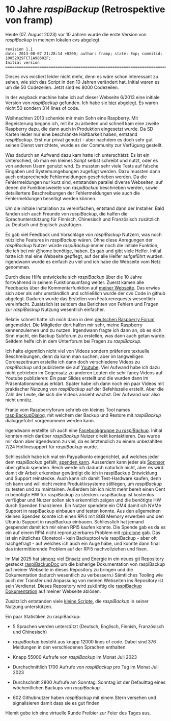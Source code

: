 # 10 Jahre *raspiBackup* (Retrospektive von framp)

Heute (07. August 2023) vor 10 Jahren wurde die erste Version von *raspiBackup*
in meinem lokalen cvs abgelegt.

```
revision 1.1
date: 2013-08-07 21:28:14 +0200; author: framp; state: Exp; commitid: 10052029FC71A98602F;
Initial version
=============================================================================
```

Dieses cvs existiert leider nicht mehr, denn es wäre schon interessant zu sehen,
wie sich das Script in den 10 Jahren verändert hat. Initial waren es um die 50
Codezeilen. Jetzt sind es 8000 Codezeilen.

In der wayback machine habe ich auf dieser Webseite 6/2013 eine
initiale Version von *raspiBackup* gefunden. Ich habe sie [hier](https://www.linux-tips-and-tricks.de/raspiBackup/raspiBackup_201306.sh) abgelegt. Es
waren nicht 50 sondern 314 lines of code.

Weihnachten 2013 schenkte mir mein Sohn eine Raspberry. Mit Begeisterung begann
ich, mit ihr zu arbeiten und schnell kam eine zweite Raspberry dazu, die dann
auch in Produktion eingesetzt wurde. Da SD Karten leider nur eine beschränkte
Haltbarkeit haben, entstand *raspiBackup*. Erst nur privat genutzt - aber
nachdem es doch sehr gut seinen Dienst verrichtete, wurde es der Community zur
Verfügung gestellt.

Was dadurch an Aufwand dazu kam hatte ich unterschätzt: Es ist
ein Unterschied, ob man ein kleines Script selbst schreibt und nutzt, oder es von
anderen Usern genutzt wird. Es mussten sehr viele Tests auf falsche Eingaben
und Systemumgebungen zugefügt werden. Dazu mussten dann auch entsprechende
Fehlermeldungen geschrieben werden. Da die Fehlermeldungen nur kurz sind,
entstanden parallel diverse Webseiten, auf denen die Funktionsweiete von
*raspiBackup* beschrieben werden, sowie detailiertere Beschreibungen der
Fehlermeldungen wie auch die Fehlermeldungen beseitigt werden können.

Um die initiale Installation zu vereinfachen, entstand dann der Installer. Bald
fanden sich auch Freunde von *raspiBackup*, die halfen die Sprachunterstützung
für Finnisch, Chinesisch und Französisch zusätzlich zu Deutsch und Englisch
zuzufügen.

Es gab viel Feedback und Vorschläge von *raspiBackup* Nutzern, was noch
nützliche Features in *raspiBackup* wären. Ohne diese Anregungen der
*raspiBackup* Nutzer würde *raspiBackup* immer noch die initiale Funktion, die
ich bei mir @home benötige, haben. Es gab und gibt viele Helfer. Initial hatte
ich mal eine Webseite gepflegt, auf der alle Helfer aufgeführt wurden.
irgendwann wurde es einfach zu viel und ich habe die Webseite vom Netz
genommen.

Durch diese Hilfe entwickelte sich *raspiBackup* über die 10 Jahre fortwährend
in seinem Funktionsumfang weiter. Zuerst kamen alle Feedbacks über die
Kommentarfunktion auf [meiner Webseite](https://www.linux-tips-and-tricks.de). Das erwies sich aber als sehr
umständlich und schließlich wurde der cvs Code in github abgelegt. Dadurch
wurde das Erstellen von Featurerequests wesentlich vereinfacht. Zusätzlich ist
seitdem das Berichten von Fehlern und Fragen zur *raspiBackup* Nutzung
wesentlich einfacher.

Relativ schnell hatte ich mich dann in dem [deutschen Raspberry Forum](https://forum-raspberrypi.de/forum/)
angemeldet. Die Mitglieder dort halfen mir sehr, meine Raspberry kennenzulernen
und zu nutzen. Irgendwann fragte ich dann an, ob es nich Sinn macht, ein Backup
Subforum zu erstellen, was dann auch getan wurde. Seitdem helfe ich in dem Unterforum
bei Fragen zu *raspiBackup*.

Ich halte eigentlich nicht viel von Videos sondern präferiere textuelle
Beschreibungen, denn da kann man suchen, aber im langweiligen Coronazeitraum
erstellte ich dann doch verschiedene Videos zu *raspiBackup* und publizierte
sie auf [Youtube](https://www.youtube.com/channel/UCnFHtfMXVpWy6mzMazqyINg). 
Viel Aufwand habe ich dazu nicht getrieben im Gegensatz zu
anderen Leuten die sehr fancy Videos auf Youtube publizieren: Ein paar Slides
erstellt und die wurden dann im Präsentationsmodus erklärt. Später habe ich
dann noch ein paar Videos mit praktischer Nutzung von *raspiBackup* auf der
Befehlszeile erstellt. Aber die Zahl der Leute, die sich die Videos ansieht
wächst. Der Aufwand war also nicht unnütz.

Franjo vom Raspberryforum schrieb ein kleines Tool names [raspiBackupDialog](https://github.com/framps/raspiBackup/blob/master/helper/raspiBackupDialog.sh), mit
welchem der Backup und Restore mit *raspiBackup* dialoggeführt vorgenommen
werden kann.

Irgendwann erstellte ich auch eine [Facebookgruppe zu *raspiBackup*](https://www.facebook.com/raspiBackup). Initial
konnten mich darüber *raspiBackup* Nutzer direkt kontaktieren. Das wurde mir
dann aber irgendwann zu viel, da es letztendlich zu einem unbezahlten 7/24
Hotlinesupport für *raspiBackup* wurde.

Schliesslich habe ich mal ein Paypalkonto eingerichtet, auf welches jeder dem
*raspiBackup* gefällt, [spenden kann](introduction.md#trinkgeld). Ausserdem kann
jeder als [Sponsor](https://github.com/sponsors/framps) über github spenden.
Reich werde ich dadurch natürlich nicht, aber es wird damit dir Arbeit erkennbar gewürdigt die ich
in raspiBackup Entwicklung und Support reinstecke. 
Auch kann ich damit Test-Hardware kaufen, denn
ich kann und will nicht meine Produktivsysteme stilllegen, um *raspiBackup* zu
testen und zu maintainen. Außerdem bin ich nicht mehr bereit einen Cent
in benötigte HW für raspiBackup zu stecken. raspiBackup ist kostenlos
verfügbar und Nutzer sollen sich erkenntlich zeigen und die benötigte HW durch Spenden finanzieren.
Ein Nutzer spendete ein CM4 damit ich NVMe Support in raspiBackup einbauen und testen konnte. 
Aus den allgemeinen kleinen Spenden konnte ich einen RPi4 mit 8GB Memory erwerben und den Ubuntu Support in raspiBackup
einbauen. Schliesslich hat jemand gespendet damit ich mir einen RPi5 kaufen konnte. Die Spende gab es da es ein
auf einem RPi4 nicht reproduzierbares Problem mit [rpi-clone](https://github.com/geerlingguy/rpi-clone) gab. 
Das ist ein nützliches Clonetool - kein Backuptool wie raspiBackup - aber oft nachgefragt - auf welches ich auch ein Auge habe, und konnte dann final das intermittierende Problem auf der RPi5 nachvollziehen und fixen.

Im Mai 2025 hat [simonz](https://github.com/rpi-simonz/) viel Einsatz und Energie in ein neues git Repository gesteckt [raspiBackupDoc](https://github.com/framps/raspiBackupDoc) um die bisherige Dokumentation von raspiBackup auf meiner Webseite in dieses Repository zu bringen und die Dokumentation dadurch wesentlich zu verbessern.i Sämtliches Tooling wie auch der Transfer und Anpassung von meinen Webseiten ins Repository ist sein Verdienst. Dieses Repository wird zukünftig die [raspiBackup Dokumentation](https://framps.github.io/raspiBackupDoc) auf meiner Webseite ablösen. 

Zusätzlich entstanden viele [kleine Scripte](https://github.com/framps/raspiBackup/tree/master/scripts), die *raspiBackup* in seiner Nutzung
unterstützen.

Ein paar Statistiken zu raspiBackup:

* 5 Sprachen werden unterstützt (Deutsch, Englisch, Finnish, Französisch und
  Chinesisch)

* *raspiBackup* besteht aus knapp 12000 lines of code. Dabei sind 376 Meldungen
  in den verschiedenen Sprachen enthalten.

* Knapp 55000 Aufrufe von *raspiBackup* im Monat Juli 2023

* Durchschnittlich 1700 Aufrufe von *raspiBackup* pro Tag im Monat Juli 2023

* Durchschnitt 2800 Aufrufe am Sonntag. Sonntag ist der Defaulttag eines
  wöchentlichen Backups von *raspiBackup*

* 602 Githubnutzer haben *raspiBackup* mit einem Stern versehen und
  signalisieren damit dass sie es gut finden


Hiemit gebe ich eine virtuelle Runde Freibier zur Feier des Tages aus.


[.status]: rft
[.source]: https://www.linux-tips-and-tricks.de/de/raspibackupcategoried/649-10-jahre-raspibackup
[.source]: https://www.linux-tips-and-tricks.de/en/raspibackupcategorye/657-10-years-raspibackup
